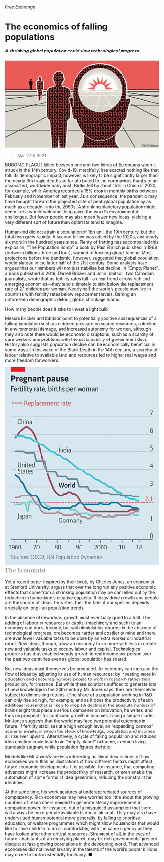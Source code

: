 ###### Free Exchange

# The economics of falling populations 

##### A shrinking global population could slow technological progress 

![image](images/20210327_fnd000.jpg) 

> Mar 27th 2021 

BUBONIC PLAGUE killed between one and two thirds of Europeans when it struck in the 14th century. Covid-19, mercifully, has exacted nothing like that toll. Its demographic impact, however, is likely to be significantly larger than the nearly 3m tragic deaths so far attributed to the coronavirus thanks to an associated, worldwide baby bust. Births fell by about 15% in China in 2020, for example, while America recorded a 15% drop in monthly births between February and November of last year. As a consequence, the pandemic may have brought forward the projected date of peak global population by as much as a decade—into the 2050s. A shrinking planetary population might seem like a wholly welcome thing given the world’s environmental challenges. But fewer people may also mean fewer new ideas, yielding a very different sort of future than optimists tend to imagine.

Humankind did not attain a population of 1bn until the 19th century, but the total then grew rapidly. A second billion was added by the 1920s, and nearly six more in the hundred years since. Plenty of fretting has accompanied this explosion; “The Population Bomb”, a book by Paul Ehrlich published in 1968 (between billions three and four), warned of looming global famine. Most projections before the pandemic, however, suggested that global population would plateau in the latter half of the 21st century. Some analysts have argued that our numbers will not just stabilise but decline. In “Empty Planet”, a book published in 2019, Darrell Bricker and John Ibbitson, two Canadian journalists, wrote that as fertility rates fall—a clear trend across rich and emerging economies—they tend ultimately to sink below the replacement rate of 2.1 children per woman. Nearly half the world’s people now live in countries with fertility rates below replacement levels. Barring an unforeseen demographic detour, global shrinkage looms.


How many people does it take to invent a light bulb

Messrs Bricker and Ibbitson point to potentially positive consequences of a falling population such as reduced pressure on scarce resources, a decline in environmental damage, and increased autonomy for women, although they also note there would be economic disruptions, such as a scarcity of care workers and problems with the sustainability of government debt. History also suggests population decline can be economically beneficial in some ways. In the wake of the Black Death in the 14th century, a scarcity of labour relative to available land and resources led to higher real wages and more freedom for workers.

![image](images/20210327_fnc293.png) 


Yet a recent paper inspired by their book, by Charles Jones, an economist at Stanford University, argues that over the long run any positive economic effects that come from a shrinking population may be cancelled out by the reduction in humankind’s creative capacity. If ideas drive growth and people are the source of ideas, he writes, then the fate of our species depends crucially on long-run population trends.

In the absence of new ideas, growth must eventually grind to a halt. The adding of labour or resources or capital (machinery and such) to an economy can boost income, but with diminishing returns; in the absence of technological progress, ore becomes harder and costlier to mine and there are ever fewer valuable tasks to be done by an extra worker or industrial robot. New ideas, though, allow an economy to do more with less or create new and valuable tasks to occupy labour and capital. Technological progress has thus enabled steady growth in real income per person over the past two centuries even as global population has soared.

But new ideas must themselves be produced. An economy can increase the flow of ideas by adjusting its use of human resources: by investing more in education and encouraging more people to work in research rather than production, for instance. But while these solutions sufficed to generate lots of new knowledge in the 20th century, Mr Jones says, they are themselves subject to diminishing returns. (The share of a population working in R&amp;D can only rise so high, for example, and as it does the productivity of each additional researcher is likely to drop.) A decline in the absolute number of brains might thus place a serious dampener on innovation, he writes, and thus on prospects for continued growth in incomes. Using a simple model, Mr Jones suggests that the world may face two potential outcomes in future. If fertility stabilises at a high enough level, an “expanding cosmos” scenario awaits, in which the stock of knowledge, population and incomes all rise ever upward. Alternatively, a cycle of falling population and reduced idea creation could lead to an “empty planet” outcome, in which living standards stagnate while population figures dwindle.

Models like Mr Jones’s are less interesting as literal descriptions of how economies work than as illustrations of how different factors might affect future economic developments. It is possible, for instance, that computing advances might increase the productivity of research, or even enable the automation of some forms of idea generation, reducing the constraint he identifies.

At the same time, his work gestures at underappreciated sources of complacency. Rich economies may have worried too little about the growing numbers of researchers needed to generate steady improvement in computing power, for instance, out of a misguided assumption that there will always be more people available to don a lab coat. They may also have undervalued human potential more generally: by failing to prioritise education, or welfare programmes which might allow households that would like to have children to do so comfortably, with the same urgency as they have looked after other critical resources. Strangest of all, in the eyes of future inhabitants of an emptying planet, may be rich governments’ present disquiet at fast-growing populations in the developing world. That advanced economies did not invest lavishly in the talents of the world’s poorer billions may come to look existentially foolhardy. ■

